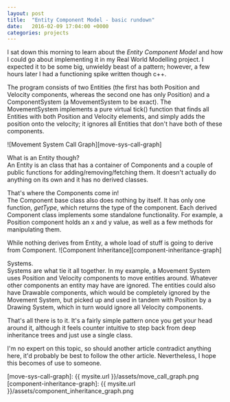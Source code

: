 ```yaml
---
layout: post
title:  "Entity Component Model - basic rundown"
date:   2016-02-09 17:04:00 +0000
categories: projects
---
```

I sat down this morning to learn about the _Entity Component Model_ and how I could go about implementing it in my Real World Modelling project. I expected it to be some big, unwieldy beast of a pattern; however, a few hours later I had a functioning spike written though c++.

The program consists of two Entities (the first has both Position and Velocity components, whereas the second one has only Position) and a ComponentSystem (a MovementSystem to be exact). The MovementSystem implements a pure virtual tick() function that finds all Entities with both Position and Velocity elements, and simply adds the position onto the velocity; it ignores all Entities that don't have both of these components.

![Movement System Call Graph][move-sys-call-graph]

What is an Entity though?<br>
An Entity is an class that has a container of Components and a couple of public functions for adding/removing/fetching them. It doesn't actually do anything on its own and it has no derived classes.

That's where the Components come in!<br>
The Component base class also does nothing by itself. It has only one function, *getType*, which returns the type of the component. Each derived Component class implements some standalone functionality. For example, a Position component holds an x and y value, as well as a few methods for manipulating them.

While nothing derives from Entity, a whole load of stuff is going to derive from Component.
![Component Inheritance][component-inheritance-graph]

Systems.<br>
Systems are what tie it all together. In my example, a Movement System uses Position and Velocity components to move entities around. Whatever other components an entity may have are ignored. The entities could also have Drawable components, which would be completely ignored by the Movement System, but picked up and used in tandem with Position by a Drawing System, which in turn would ignore all Velocity components.

That's all there is to it. It's a fairly simple pattern once you get your head around it, although it feels counter intuitive to step back from deep inheritance trees and just use a single class.

I'm no expert on this topic, so should another article contradict anything here, it'd probably be best to follow the other article. Nevertheless, I hope this becomes of use to someone.


[move-sys-call-graph]: {{ mysite.url }}/assets/move_call_graph.png
[component-inheritance-graph]: {{ mysite.url }}/assets/component_inheritance_graph.png
